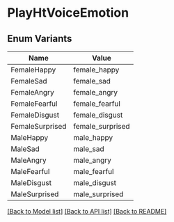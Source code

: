 # PlayHtVoiceEmotion

## Enum Variants

| Name | Value |
|---- | -----|
| FemaleHappy | female_happy |
| FemaleSad | female_sad |
| FemaleAngry | female_angry |
| FemaleFearful | female_fearful |
| FemaleDisgust | female_disgust |
| FemaleSurprised | female_surprised |
| MaleHappy | male_happy |
| MaleSad | male_sad |
| MaleAngry | male_angry |
| MaleFearful | male_fearful |
| MaleDisgust | male_disgust |
| MaleSurprised | male_surprised |


[[Back to Model list]](../README.md#documentation-for-models) [[Back to API list]](../README.md#documentation-for-api-endpoints) [[Back to README]](../README.md)


